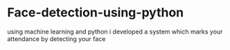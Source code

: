 # Face-detection-using-python
using machine learning and python i developed a system which marks your attendance by detecting your face
